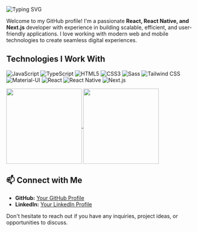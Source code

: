 ![Typing SVG](https://readme-typing-svg.herokuapp.com?font=Fira+Code&pause=1000&color=00C7E5&width=435&lines=Hey%2C+I'm+Andi!;React+%7C+Next.js+%7C+React+Native+Dev;Building+human-centered+apps!)

Welcome to my GitHub profile! I'm a passionate **React, React Native, and Next.js** developer with experience in building scalable, efficient, and user-friendly applications. I love working with modern web and mobile technologies to create seamless digital experiences.

## Technologies I Work With

![JavaScript](https://img.shields.io/badge/JS-JavaScript-F7DF1E?style=for-the-badge&logo=javascript&logoColor=black)
![TypeScript](https://img.shields.io/badge/TS-TypeScript-3178C6?style=for-the-badge&logo=typescript&logoColor=white)
![HTML5](https://img.shields.io/badge/HTML5-E34F26?style=for-the-badge&logo=html5&logoColor=white)
![CSS3](https://img.shields.io/badge/CSS3-1572B6?style=for-the-badge&logo=css3&logoColor=white)
![Sass](https://img.shields.io/badge/Sass-CC6699?style=for-the-badge&logo=sass&logoColor=white)
![Tailwind CSS](https://img.shields.io/badge/TailwindCSS-38B2AC?style=for-the-badge&logo=tailwind-css&logoColor=white)
![Material-UI](https://img.shields.io/badge/Material--UI-0081CB?style=for-the-badge&logo=mui&logoColor=white)
![React](https://img.shields.io/badge/React-61DAFB?style=for-the-badge&logo=react&logoColor=black)
![React Native](https://img.shields.io/badge/React%20Native-61DAFB?style=for-the-badge&logo=react&logoColor=black)
![Next.js](https://img.shields.io/badge/Next.js-000000?style=for-the-badge&logo=next.js&logoColor=white)


<a href="https://github.com/andib0">
  <img height=200 align="center" src="https://github-readme-stats.vercel.app/api?username=andib0&show_icons=true&theme=tokyonight" />
</a>
<a href="https://github.com/andib0">
  <img height=200 align="center" src="https://github-readme-stats.vercel.app/api/top-langs?username=andib0&layout=compact&langs_count=8&card_width=320&theme=tokyonight" />
</a>





## 📫 Connect with Me

- **GitHub:** [Your GitHub Profile](https://github.com/andib0)
- **LinkedIn:** [Your LinkedIn Profile](https://linkedin.com/in/andibasha)


Don't hesitate to reach out if you have any inquiries, project ideas, or opportunities to discuss.

